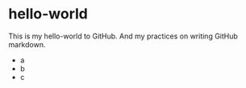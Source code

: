 # hello-world

This is my hello-world to GitHub.
And my practices on writing GitHub markdown.
- a
- b
- c
